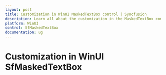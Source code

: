 ```yaml
---
layout: post
title: Customization in WinUI MaskedTextBox control | Syncfusion
description: Learn all about the customization in the MaskedTextBox control for Header, HeaderTemplate and Description.
platform: WinUI
control: SfMaskedTextBox
documentation: ug
---
```


# Customization in WinUI SfMaskedTextBox